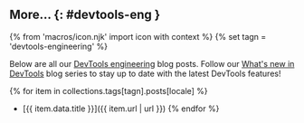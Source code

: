 ## More... {: #devtools-eng }

{% from 'macros/icon.njk' import icon with context %}
{% set tagn = 'devtools-engineering' %}

Below are all our [DevTools engineering](/tags/{{tagn}}) blog posts. Follow our [What's new in DevTools](/tags/new-in-devtools) blog series to stay up to date with the latest DevTools features!

{% for item in collections.tags[tagn].posts[locale] %}
- [{{ item.data.title }}]({{ item.url | url }})
{% endfor %}

